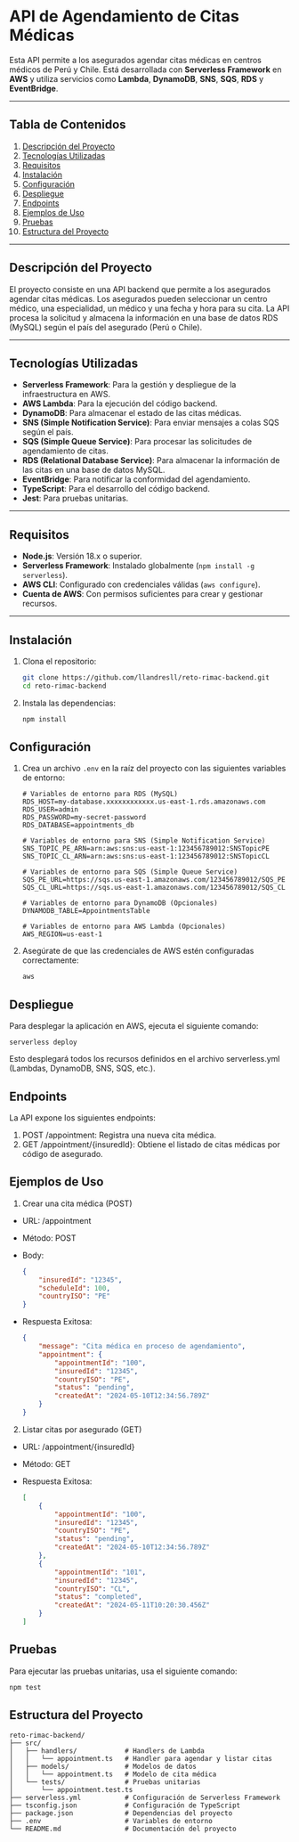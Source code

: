 # **API de Agendamiento de Citas Médicas**

Esta API permite a los asegurados agendar citas médicas en centros médicos de Perú y Chile. Está desarrollada con **Serverless Framework** en **AWS** y utiliza servicios como **Lambda**, **DynamoDB**, **SNS**, **SQS**, **RDS** y **EventBridge**.

---

## **Tabla de Contenidos**

1. [Descripción del Proyecto](#descripción-del-proyecto)
2. [Tecnologías Utilizadas](#tecnologías-utilizadas)
3. [Requisitos](#requisitos)
4. [Instalación](#instalación)
5. [Configuración](#configuración)
6. [Despliegue](#despliegue)
7. [Endpoints](#endpoints)
8. [Ejemplos de Uso](#ejemplos-de-uso)
9. [Pruebas](#pruebas)
10. [Estructura del Proyecto](#estructura-del-proyecto)

---

## **Descripción del Proyecto**

El proyecto consiste en una API backend que permite a los asegurados agendar citas médicas. Los asegurados pueden seleccionar un centro médico, una especialidad, un médico y una fecha y hora para su cita. La API procesa la solicitud y almacena la información en una base de datos RDS (MySQL) según el país del asegurado (Perú o Chile).

---

## **Tecnologías Utilizadas**

- **Serverless Framework**: Para la gestión y despliegue de la infraestructura en AWS.
- **AWS Lambda**: Para la ejecución del código backend.
- **DynamoDB**: Para almacenar el estado de las citas médicas.
- **SNS (Simple Notification Service)**: Para enviar mensajes a colas SQS según el país.
- **SQS (Simple Queue Service)**: Para procesar las solicitudes de agendamiento de citas.
- **RDS (Relational Database Service)**: Para almacenar la información de las citas en una base de datos MySQL.
- **EventBridge**: Para notificar la conformidad del agendamiento.
- **TypeScript**: Para el desarrollo del código backend.
- **Jest**: Para pruebas unitarias.

---

## **Requisitos**

- **Node.js**: Versión 18.x o superior.
- **Serverless Framework**: Instalado globalmente (`npm install -g serverless`).
- **AWS CLI**: Configurado con credenciales válidas (`aws configure`).
- **Cuenta de AWS**: Con permisos suficientes para crear y gestionar recursos.

---

## **Instalación**

1. Clona el repositorio:

    ```bash
    git clone https://github.com/llandresll/reto-rimac-backend.git
    cd reto-rimac-backend
    ```

2. Instala las dependencias:

    ```bash
    npm install
    ```

## **Configuración**

1. Crea un archivo `.env` en la raíz del proyecto con las siguientes variables de entorno:

    ```plaintext
    # Variables de entorno para RDS (MySQL)
    RDS_HOST=my-database.xxxxxxxxxxxx.us-east-1.rds.amazonaws.com
    RDS_USER=admin
    RDS_PASSWORD=my-secret-password
    RDS_DATABASE=appointments_db

    # Variables de entorno para SNS (Simple Notification Service)
    SNS_TOPIC_PE_ARN=arn:aws:sns:us-east-1:123456789012:SNSTopicPE
    SNS_TOPIC_CL_ARN=arn:aws:sns:us-east-1:123456789012:SNSTopicCL

    # Variables de entorno para SQS (Simple Queue Service)
    SQS_PE_URL=https://sqs.us-east-1.amazonaws.com/123456789012/SQS_PE
    SQS_CL_URL=https://sqs.us-east-1.amazonaws.com/123456789012/SQS_CL

    # Variables de entorno para DynamoDB (Opcionales)
    DYNAMODB_TABLE=AppointmentsTable

    # Variables de entorno para AWS Lambda (Opcionales)
    AWS_REGION=us-east-1
    ```

2. Asegúrate de que las credenciales de AWS estén configuradas correctamente:

    ```bash
    aws 
    ```

## **Despliegue**

Para desplegar la aplicación en AWS, ejecuta el siguiente comando:

```
serverless deploy
```

Esto desplegará todos los recursos definidos en el archivo serverless.yml (Lambdas, DynamoDB, SNS, SQS, etc.).

## **Endpoints**

La API expone los siguientes endpoints:

1. POST /appointment: Registra una nueva cita médica.
2. GET /appointment/{insuredId}: Obtiene el listado de citas médicas por código de asegurado.

## **Ejemplos de Uso**

1. Crear una cita médica (POST)

- URL: /appointment
- Método: POST
- Body:

    ```json
    {
        "insuredId": "12345",
        "scheduleId": 100,
        "countryISO": "PE"
    }
    ```
    
- Respuesta Exitosa:

    ```json
    {
        "message": "Cita médica en proceso de agendamiento",
        "appointment": {
            "appointmentId": "100",
            "insuredId": "12345",
            "countryISO": "PE",
            "status": "pending",
            "createdAt": "2024-05-10T12:34:56.789Z"
        }
    }
    ```
    
2. Listar citas por asegurado (GET)

- URL: /appointment/{insuredId}
- Método: GET
- Respuesta Exitosa:

    ```json
    [
        {
            "appointmentId": "100",
            "insuredId": "12345",
            "countryISO": "PE",
            "status": "pending",
            "createdAt": "2024-05-10T12:34:56.789Z"
        },
        {
            "appointmentId": "101",
            "insuredId": "12345",
            "countryISO": "CL",
            "status": "completed",
            "createdAt": "2024-05-11T10:20:30.456Z"
        }
    ]
    ```

## **Pruebas**

Para ejecutar las pruebas unitarias, usa el siguiente comando:

```bash
npm test
```

## **Estructura del Proyecto**

```
reto-rimac-backend/
├── src/
│   ├── handlers/            # Handlers de Lambda
│   │   └── appointment.ts   # Handler para agendar y listar citas
│   ├── models/              # Modelos de datos
│   │   └── appointment.ts   # Modelo de cita médica
│   └── tests/               # Pruebas unitarias
│       └── appointment.test.ts
├── serverless.yml           # Configuración de Serverless Framework
├── tsconfig.json            # Configuración de TypeScript
├── package.json             # Dependencias del proyecto
├── .env                     # Variables de entorno
└── README.md                # Documentación del proyecto
````